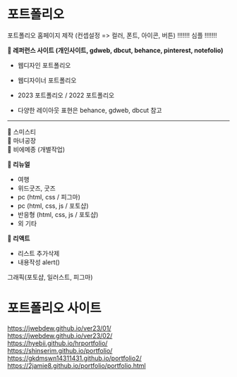 # 포트폴리오

포트폴리오 홈페이지 제작
(컨셉설정 => 컬러, 폰트, 아이콘, 버튼)
!!!!!!! 심플 !!!!!!!

📢<strong> 레퍼런스 사이트 (개인사이트, gdweb, dbcut, behance, pinterest, notefolio) </strong>
- 웹디자인 포트폴리오
- 웹디자이너 포트폴리오 
- 2023 포트폴리오 / 2022 포트폴리오

- 다양한 레이아웃 표현은 behance, gdweb,  dbcut 참고
-----------------------------------------------------------------------------
📢 스미스티<br />
📢 마녀공장<br />
📢 비에메종 (개별작업)

📢<strong> 리뉴얼 </strong>
- 여행
- 위드굿즈, 굿즈 
- pc (html, css / 피그마)
- pc (html, css, js / 포토샵)
- 반응형 (html, css, js / 포토샵)
- 외 기타

📢<strong> 리액트 </strong> 
- 리스트 추가삭제
- 내용작성 alert()

그래픽(포토샵, 일러스트, 피그마)

# 포트폴리오 사이트 

https://jwebdew.github.io/ver23/01/ <br />
https://jwebdew.github.io/ver23/02/ <br />
https://hyebii.github.io/hrportfolio/ <br />
https://shinserim.github.io/portfolio/ <br />
https://gkdmswn14311431.github.io/portfolio2/ <br />
https://2jamie8.github.io/portfolio/portfolio.html




